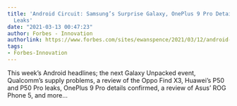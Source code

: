 ```yaml
---
title: 'Android Circuit: Samsung’s Surprise Galaxy, OnePlus 9 Pro Details, P50 Pro
  Leaks'
date: "2021-03-13 00:47:23"
author: Forbes - Innovation
authorlink: https://www.forbes.com/sites/ewanspence/2021/03/12/android-google-news-samsung-galaxy-a-oppo-oneplus-asus-huawei/
tags:
- Forbes-Innovation
---
```

This week’s Android headlines; the next Galaxy Unpacked event, Qualcomm’s supply problems, a review of the Oppo Find X3, Huawei’s P50 and P50 Pro leaks, OnePlus 9 Pro details confirmed, a review of Asus’ ROG Phone 5, and more...